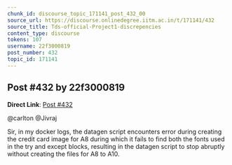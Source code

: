 ```yaml
---
chunk_id: discourse_topic_171141_post_432_00
source_url: https://discourse.onlinedegree.iitm.ac.in/t/171141/432
source_title: Tds-official-Project1-discrepencies
content_type: discourse
tokens: 107
username: 22f3000819
post_number: 432
topic_id: 171141
---
```


## Post #432 by 22f3000819

**Direct Link**: [Post #432](https://discourse.onlinedegree.iitm.ac.in/t/171141/432)

@carlton @Jivraj

Sir, in my docker logs, the datagen script encounters error during creating the credit card image for A8 during which it fails to find both the fonts used in the try and except blocks, resulting in the datagen script to stop abruptly without creating the files for A8 to A10.

